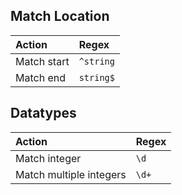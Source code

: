 
## Match Location

| Action      | Regex     |
| :---------- | :-------- |
| Match start | `^string` |
| Match end   | `string$` |

## Datatypes

| Action                  | Regex |
| :---------------------- | :---- |
| Match integer           | `\d`  |
| Match multiple integers | `\d+` |
